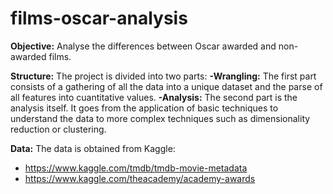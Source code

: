 # films-oscar-analysis

**Objective:** Analyse the differences between Oscar awarded and non-awarded films.

**Structure:** The project is divided into two parts:
  **-Wrangling:** The first part consists of a gathering of all the data into a unique dataset and the parse of all features into      cuantitative values.
  **-Analysis:** The second part is the analysis itself. It goes from the application of basic techniques to understand the data to more complex techniques such as dimensionality reduction or clustering.
  
**Data:** The data is obtained from Kaggle:
  - https://www.kaggle.com/tmdb/tmdb-movie-metadata
  - https://www.kaggle.com/theacademy/academy-awards
